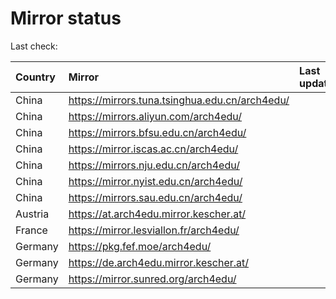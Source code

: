 <script src="./time.js"></script>
# Mirror status
Last check: <script type="text/javascript">localize(1699301889.4891632);</script>

|Country|Mirror|Last update|
|:------|:-----|:----------|
|China|https://mirrors.tuna.tsinghua.edu.cn/arch4edu/|<script type="text/javascript">localize(1699252305);</script>|
|China|https://mirrors.aliyun.com/arch4edu/|<script type="text/javascript">localize(1699208962);</script>|
|China|https://mirrors.bfsu.edu.cn/arch4edu/|<script type="text/javascript">localize(1699252305);</script>|
|China|https://mirror.iscas.ac.cn/arch4edu/|<script type="text/javascript">localize(1699208962);</script>|
|China|https://mirrors.nju.edu.cn/arch4edu/|<script type="text/javascript">localize(1699208962);</script>|
|China|https://mirror.nyist.edu.cn/arch4edu/|<script type="text/javascript">localize(1699252305);</script>|
|China|https://mirrors.sau.edu.cn/arch4edu/|<script type="text/javascript">localize(1699295424);</script>|
|Austria|https://at.arch4edu.mirror.kescher.at/|<script type="text/javascript">localize(1699295424);</script>|
|France|https://mirror.lesviallon.fr/arch4edu/|<script type="text/javascript">localize(1699295424);</script>|
|Germany|https://pkg.fef.moe/arch4edu/|<script type="text/javascript">localize(1699295424);</script>|
|Germany|https://de.arch4edu.mirror.kescher.at/|<script type="text/javascript">localize(1699295424);</script>|
|Germany|https://mirror.sunred.org/arch4edu/|<script type="text/javascript">localize(1699295424);</script>|

<script src="./tablefilter/tablefilter.js"></script>
<script src="./table.js"></script>